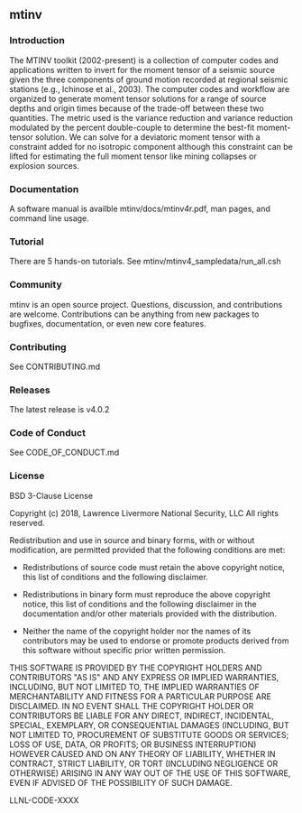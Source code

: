 ## mtinv

### Introduction

The MTINV toolkit (2002-present) is a collection of computer codes and applications written to invert for the moment tensor of a seismic source given the three components of ground motion recorded at regional seismic stations (e.g., Ichinose et al., 2003). The computer codes and workflow are organized to generate moment tensor solutions for a range of source depths and origin times because of the trade-off between these two quantities. The metric used is the variance reduction and variance reduction modulated by the percent double-couple to determine the best-fit moment-tensor solution. We can solve for a deviatoric moment tensor with a constraint added for no isotropic component although this constraint can be lifted for estimating the full moment tensor like mining collapses or explosion sources. 

### Documentation

A software manual is availble mtinv/docs/mtinv4r.pdf, man pages, and command line usage.

### Tutorial

There are 5 hands-on tutorials. See mtinv/mtinv4_sampledata/run_all.csh

### Community

mtinv is an open source project. Questions, discussion, and contributions are welcome. Contributions can be anything from new packages to bugfixes, documentation, or even new core features.

### Contributing

See CONTRIBUTING.md

### Releases

The latest release is v4.0.2

### Code of Conduct

See CODE_OF_CONDUCT.md

### License

BSD 3-Clause License

Copyright (c) 2018, Lawrence Livermore National Security, LLC
All rights reserved.

Redistribution and use in source and binary forms, with or without
modification, are permitted provided that the following conditions are met:

* Redistributions of source code must retain the above copyright notice, this
  list of conditions and the following disclaimer.

* Redistributions in binary form must reproduce the above copyright notice,
  this list of conditions and the following disclaimer in the documentation
  and/or other materials provided with the distribution.

* Neither the name of the copyright holder nor the names of its
  contributors may be used to endorse or promote products derived from
  this software without specific prior written permission.

THIS SOFTWARE IS PROVIDED BY THE COPYRIGHT HOLDERS AND CONTRIBUTORS "AS IS"
AND ANY EXPRESS OR IMPLIED WARRANTIES, INCLUDING, BUT NOT LIMITED TO, THE
IMPLIED WARRANTIES OF MERCHANTABILITY AND FITNESS FOR A PARTICULAR PURPOSE ARE
DISCLAIMED. IN NO EVENT SHALL THE COPYRIGHT HOLDER OR CONTRIBUTORS BE LIABLE
FOR ANY DIRECT, INDIRECT, INCIDENTAL, SPECIAL, EXEMPLARY, OR CONSEQUENTIAL
DAMAGES (INCLUDING, BUT NOT LIMITED TO, PROCUREMENT OF SUBSTITUTE GOODS OR
SERVICES; LOSS OF USE, DATA, OR PROFITS; OR BUSINESS INTERRUPTION) HOWEVER
CAUSED AND ON ANY THEORY OF LIABILITY, WHETHER IN CONTRACT, STRICT LIABILITY,
OR TORT (INCLUDING NEGLIGENCE OR OTHERWISE) ARISING IN ANY WAY OUT OF THE USE
OF THIS SOFTWARE, EVEN IF ADVISED OF THE POSSIBILITY OF SUCH DAMAGE.

LLNL-CODE-XXXX
